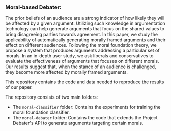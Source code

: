 ### Moral-based Debater:

The prior beliefs of an audience are a strong indicator of how likely they will be affected by a given argument. Utilizing such knowledge in argumentation technology can help generate arguments that focus on the shared values to bring disagreeing parties towards agreement. In this paper, we study the applicability of automatically generating morally framed arguments and their effect on different audiences. Following the moral foundation theory, we propose a system that produces arguments addressing a particular set of morals. In an in-depth user study, we ask liberals and conservatives to evaluate the effectiveness of arguments that focuses on different morals. Our results suggest that, when the stance of an audience is challenged, they become more affected by morally framed arguments.

This repository contains the code and data needed to reproduce the results of our paper.

The repository consists of two main folders:

- The ``moral-classifier`` folder: Contains the experiments for training the moral foundation classifier.
- The ``moral-debater`` folder: Contains the code that extends the Project Debater's API to generate arguments targeting certain morals.